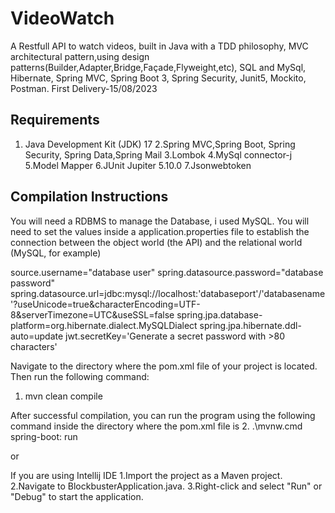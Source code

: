 # VideoWatch
A Restfull API to watch videos, built in Java with a TDD philosophy, MVC architectural pattern,using design patterns(Builder,Adapter,Bridge,Façade,Flyweight,etc), SQL and MySql, Hibernate, Spring MVC, Spring Boot 3, Spring Security, Junit5, Mockito, Postman.
First Delivery-15/08/2023

## Requirements

1. Java Development Kit (JDK) 17
2.Spring MVC,Spring Boot, Spring Security, Spring Data,Spring Mail
3.Lombok
4.MySql connector-j
5.Model Mapper
6.JUnit Jupiter 5.10.0
7.Jsonwebtoken

## Compilation Instructions

You will need a RDBMS to manage the Database, i used MySQL. You will need to set the values inside a application.properties file to establish the connection between the object world (the API) and the relational world (MySQL, for example)

source.username="database user"
spring.datasource.password="database password"
spring.datasource.url=jdbc:mysql://localhost:'databaseport'/'databasename'?useUnicode=true&characterEncoding=UTF-8&serverTimezone=UTC&useSSL=false
spring.jpa.database-platform=org.hibernate.dialect.MySQLDialect
spring.jpa.hibernate.ddl-auto=update
jwt.secretKey='Generate a secret password with >80 characters'


Navigate to the directory where the pom.xml file of your project is located. Then run the following command:
1. mvn clean compile

After successful compilation, you can run the program using the following command inside the directory where the pom.xml file is
2. .\mvnw.cmd spring-boot: run

or

If you are using Intellij IDE
1.Import the project as a Maven project.
2.Navigate to BlockbusterApplication.java.
3.Right-click and select "Run" or "Debug" to start the application.


